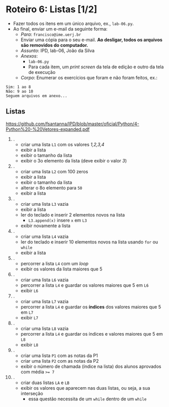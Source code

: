 <meta http-equiv="Content-Type" content="text/html; charset=UTF-8"/></p>        

Roteiro 6: Listas [1/2]
=======================

- Fazer todos os itens em um único arquivo, ex., `lab-06.py`.
- Ao final, enviar um e-mail da seguinte forma:
    - *Para*: `francisco@ime.uerj.br`
    - Enviar uma cópia para o seu e-mail.
      **Ao desligar, todos os arquivos são removidos do computador.**
    - *Assunto*: IPD, lab-06, João da Silva
    - *Anexos*:
        - `lab-06.py`
        - Para cada item, um *print screen* da tela de edição e outro da tela de execução
    - *Corpo*: Enumerar os exercícios que foram e não foram feitos, ex.:

```
Sim: 1 ao 8
Não: 9 ao 10
Seguem arquivos em anexo...
```

Listas
------

<https://github.com/fsantanna/IPD/blob/master/oficial/Python/4-Python%20-%20Vetores-expanded.pdf>

1. .
    - criar uma lista `L1` com os valores *1,2,3,4*
    - exibir a lista
    - exibir o tamanho da lista
    - exibir o 3o elemento da lista (deve exibir o valor *3*)
2. .
    - criar uma lista `L2` com 100 zeros
    - exibir a lista
    - exibir o tamanho da lista
    - alterar o 8o elemento para `50`
    - exibir a lista
3. .
    - criar uma lista `L3` vazia
    - exibir a lista
    - ler do teclado e inserir 2 elementos novos na lista
        - `L3.append(x)` insere `x` em `L3`
    - exibir novamente a lista
4. .
    - criar uma lista `L4` vazia
    - ler do teclado e inserir 10 elementos novos na lista usando `for` ou `while`
    - exibir a lista
5. .
    - percorrer a lista `L4` com um *loop*
    - exibir os valores da lista maiores que 5
6. .
    - criar uma lista `L6` vazia
    - percorrer a lista `L4` e guardar os valores maiores que 5 em `L6`
    - exibir `L6`
7. .
    - criar uma lista `L7` vazia
    - percorrer a lista `L4` e guardar os **índices** dos valores maiores que 5
      em `L7`
    - exibir `L7`
8. .
    - criar uma lista `L8` vazia
    - percorrer a lista `L4` e guardar os índices e valores maiores que 5 em `L8`
    - exibir `L8`
9. .
    - criar uma lista `P1` com as notas da P1
    - criar uma lista `P2` com as notas da P2
    - exibir o número de chamada (índice na lista) dos alunos aprovados com média `>= 7`
10. .
    - criar duas listas `LA` e `LB`
    - exibir os valores que aparecem nas duas listas, ou seja, a sua interseção
        - essa questão necessita de um `while` dentro de um `while`
